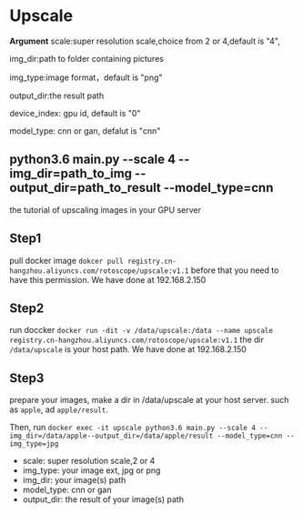 # Upscale

**Argument**
scale:super resolution scale,choice from 2 or 4,default is "4",

img_dir:path to folder containing pictures

img_type:image format，default is "png"

output_dir:the result path

device_index: gpu id, default is "0"

model_type: cnn or gan, defalut is "cnn"

python3.6 main.py --scale 4 --img_dir=path_to_img --output_dir=path_to_result --model_type=cnn
--------

the tutorial of upscaling images in your GPU server

## Step1

pull docker image
`dokcer pull registry.cn-hangzhou.aliyuncs.com/rotoscope/upscale:v1.1`
before that you need to have this permission. We have done at 192.168.2.150

## Step2

run doccker
`docker run -dit -v /data/upscale:/data --name upscale registry.cn-hangzhou.aliyuncs.com/rotoscope/upscale:v1.1`
the dir `/data/upscale` is your host path. We have done at 192.168.2.150

## Step3

prepare your images,
make a dir in /data/upscale at your host server. such as `apple`, ad  `apple/result`.

Then, run 
 `docker exec -it upscale python3.6 main.py --scale 4 --img_dir=/data/apple--output_dir=/data/apple/result --model_type=cnn --img_type=jpg`
 - scale: super resolution scale,2 or 4
 - img_type: your image ext, jpg or png
 - img_dir: your image(s) path
 - model_type: cnn or gan
 - output_dir: the result of your image(s) path
